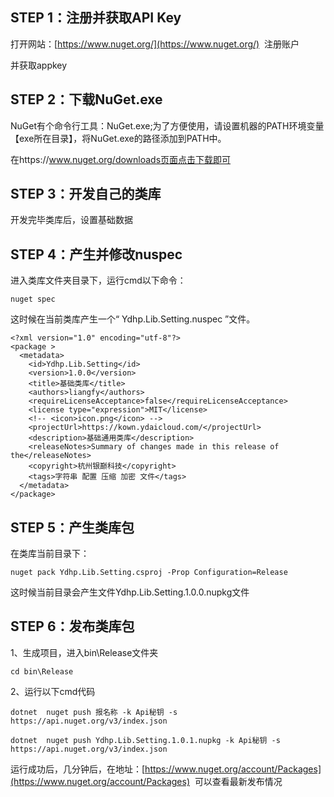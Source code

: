 ## STEP 1：注册并获取API Key

打开网站：[https://www.nuget.org/](https://www.nuget.org/)  注册账户

并获取appkey


## STEP 2：下载NuGet.exe

NuGet有个命令行工具：NuGet.exe;为了方便使用，请设置机器的PATH环境变量【exe所在目录】，将NuGet.exe的路径添加到PATH中。

在https://www.nuget.org/downloads页面点击下载即可


## STEP 3：开发自己的类库

开发完毕类库后，设置基础数据


## STEP 4：产生并修改nuspec

进入类库文件夹目录下，运行cmd以下命令：

```
nuget spec
```


这时候在当前类库产生一个“ Ydhp.Lib.Setting.nuspec ”文件。

```
<?xml version="1.0" encoding="utf-8"?>
<package >
  <metadata>
    <id>Ydhp.Lib.Setting</id>
    <version>1.0.0</version>
    <title>基础类库</title>
    <authors>liangfy</authors>
    <requireLicenseAcceptance>false</requireLicenseAcceptance>
    <license type="expression">MIT</license>
    <!-- <icon>icon.png</icon> -->
    <projectUrl>https://kown.ydaicloud.com/</projectUrl>
    <description>基础通用类库</description>
    <releaseNotes>Summary of changes made in this release of the</releaseNotes>
    <copyright>杭州银巅科技</copyright>
    <tags>字符串 配置 压缩 加密 文件</tags>
  </metadata>
</package>
```

## STEP 5：产生类库包

在类库当前目录下：

```
nuget pack Ydhp.Lib.Setting.csproj -Prop Configuration=Release
```

这时候当前目录会产生文件Ydhp.Lib.Setting.1.0.0.nupkg文件

## STEP 6：发布类库包

1、生成项目，进入bin\Release文件夹

```
cd bin\Release
```

2、运行以下cmd代码

```
dotnet  nuget push 报名称 -k Api秘钥 -s https://api.nuget.org/v3/index.json
```

```
dotnet  nuget push Ydhp.Lib.Setting.1.0.1.nupkg -k Api秘钥 -s https://api.nuget.org/v3/index.json
```



运行成功后，几分钟后，在地址：[https://www.nuget.org/account/Packages](https://www.nuget.org/account/Packages)  可以查看最新发布情况
